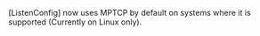 [ListenConfig] now uses MPTCP by default on systems where it is supported
(Currently on Linux only).
